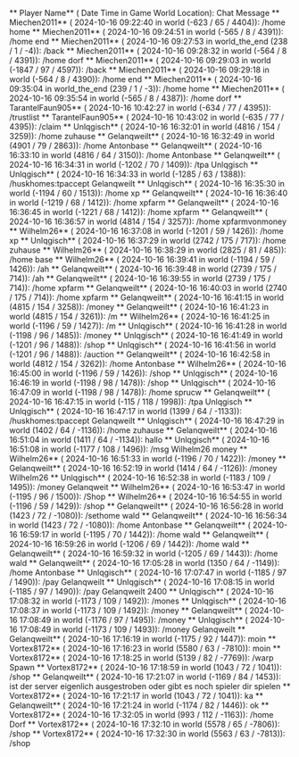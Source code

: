 ** Player Name** ( Date  Time in  Game World Location):  Chat Message
** Miechen2011** ( 2024-10-16  09:22:40 in  world (-623 / 65 / 4404)): /home home
** Miechen2011** ( 2024-10-16  09:24:51 in  world (-565 / 8 / 4391)): /home end
** Miechen2011** ( 2024-10-16  09:27:53 in  world_the_end (238 / 1 / -4)): /back
** Miechen2011** ( 2024-10-16  09:28:32 in  world (-564 / 8 / 4391)): /home dorf
** Miechen2011** ( 2024-10-16  09:29:03 in  world (-1847 / 97 / 4597)): /back
** Miechen2011** ( 2024-10-16  09:29:18 in  world (-564 / 8 / 4390)): /home end
** Miechen2011** ( 2024-10-16  09:35:04 in  world_the_end (239 / 1 / -3)): /home home
** Miechen2011** ( 2024-10-16  09:35:54 in  world (-565 / 8 / 4387)): /home dorf
** TarantelFaun905** ( 2024-10-16  10:42:27 in  world (-634 / 77 / 4395)): /trustlist
** TarantelFaun905** ( 2024-10-16  10:43:02 in  world (-635 / 77 / 4395)): /claim
** Unlqgisch** ( 2024-10-16  16:32:01 in  world (4816 / 154 / 3259)): /home zuhause
** Gelanqweilt** ( 2024-10-16  16:32:49 in  world (4901 / 79 / 2863)): /home Antonbase
** Gelanqweilt** ( 2024-10-16  16:33:10 in  world (4816 / 64 / 3150)): /home Antonbase
** Gelanqweilt** ( 2024-10-16  16:34:31 in  world (-1202 / 70 / 1409)): /tpa Unlqgisch
** Unlqgisch** ( 2024-10-16  16:34:33 in  world (-1285 / 63 / 1388)): /huskhomes:tpaccept Gelanqweilt
** Unlqgisch** ( 2024-10-16  16:35:30 in  world (-1194 / 60 / 1513)): /home xp
** Gelanqweilt** ( 2024-10-16  16:36:40 in  world (-1219 / 68 / 1412)): /home xpfarm
** Gelanqweilt** ( 2024-10-16  16:36:45 in  world (-1221 / 68 / 1412)): /home xpfarm
** Gelanqweilt** ( 2024-10-16  16:36:57 in  world (4814 / 154 / 3257)): /home xpfarmvonmoney
** Wilhelm26** ( 2024-10-16  16:37:08 in  world (-1201 / 59 / 1426)): /home xp
** Unlqgisch** ( 2024-10-16  16:37:29 in  world (2742 / 175 / 717)): /home zuhause
** Wilhelm26** ( 2024-10-16  16:38:29 in  world (2825 / 81 / 485)): /home base
** Wilhelm26** ( 2024-10-16  16:39:41 in  world (-1194 / 59 / 1426)): /ah
** Gelanqweilt** ( 2024-10-16  16:39:48 in  world (2739 / 175 / 714)): /ah
** Gelanqweilt** ( 2024-10-16  16:39:55 in  world (2739 / 175 / 714)): /home xpfarm
** Gelanqweilt** ( 2024-10-16  16:40:03 in  world (2740 / 175 / 714)): /home xpfarm
** Gelanqweilt** ( 2024-10-16  16:41:15 in  world (4815 / 154 / 3258)): /money
** Gelanqweilt** ( 2024-10-16  16:41:23 in  world (4815 / 154 / 3261)): /m
** Wilhelm26** ( 2024-10-16  16:41:25 in  world (-1196 / 59 / 1427)): /m
** Unlqgisch** ( 2024-10-16  16:41:28 in  world (-1198 / 96 / 1485)): /money
** Unlqgisch** ( 2024-10-16  16:41:49 in  world (-1201 / 96 / 1488)): /shop
** Unlqgisch** ( 2024-10-16  16:41:56 in  world (-1201 / 96 / 1488)): /auction
** Gelanqweilt** ( 2024-10-16  16:42:58 in  world (4812 / 154 / 3262)): /home Antonbase
** Wilhelm26** ( 2024-10-16  16:45:00 in  world (-1196 / 59 / 1426)): /shop
** Unlqgisch** ( 2024-10-16  16:46:19 in  world (-1198 / 98 / 1478)): /shop
** Unlqgisch** ( 2024-10-16  16:47:09 in  world (-1198 / 98 / 1478)): /home sprucw
** Gelanqweilt** ( 2024-10-16  16:47:15 in  world (-115 / 118 / 1998)): /tpa Unlqgisch
** Unlqgisch** ( 2024-10-16  16:47:17 in  world (1399 / 64 / -1133)): /huskhomes:tpaccept Gelanqweilt
** Unlqgisch** ( 2024-10-16  16:47:29 in  world (1402 / 64 / -1136)): /home zuhause
** Gelanqweilt** ( 2024-10-16  16:51:04 in  world (1411 / 64 / -1134)): hallo
** Unlqgisch** ( 2024-10-16  16:51:08 in  world (-1177 / 108 / 1496)): /msg Wilhelm26 money
** Wilhelm26** ( 2024-10-16  16:51:33 in  world (-1196 / 70 / 1422)): /money
** Gelanqweilt** ( 2024-10-16  16:52:19 in  world (1414 / 64 / -1126)): /money Wilhelm26
** Unlqgisch** ( 2024-10-16  16:52:38 in  world (-1183 / 109 / 1495)): /money Gelanqweit
** Wilhelm26** ( 2024-10-16  16:53:47 in  world (-1195 / 96 / 1500)): /Shop
** Wilhelm26** ( 2024-10-16  16:54:55 in  world (-1196 / 59 / 1429)): /shop
** Gelanqweilt** ( 2024-10-16  16:56:28 in  world (1423 / 72 / -1080)): /sethome wald
** Gelanqweilt** ( 2024-10-16  16:56:34 in  world (1423 / 72 / -1080)): /home Antonbase
** Gelanqweilt** ( 2024-10-16  16:59:17 in  world (-1195 / 70 / 1442)): /home wald
** Gelanqweilt** ( 2024-10-16  16:59:26 in  world (-1206 / 69 / 1442)): /home wald
** Gelanqweilt** ( 2024-10-16  16:59:32 in  world (-1205 / 69 / 1443)): /home wald
** Gelanqweilt** ( 2024-10-16  17:05:28 in  world (1350 / 64 / -1149)): /home Antonbase
** Unlqgisch** ( 2024-10-16  17:07:47 in  world (-1185 / 97 / 1490)): /pay Gelanqweilt
** Unlqgisch** ( 2024-10-16  17:08:15 in  world (-1185 / 97 / 1490)): /pay Gelanqweilt 2400
** Unlqgisch** ( 2024-10-16  17:08:32 in  world (-1173 / 109 / 1492)): /mones
** Unlqgisch** ( 2024-10-16  17:08:37 in  world (-1173 / 109 / 1492)): /money
** Gelanqweilt** ( 2024-10-16  17:08:49 in  world (-1176 / 97 / 1495)): /money
** Unlqgisch** ( 2024-10-16  17:08:49 in  world (-1173 / 109 / 1493)): /money Gelanqweilt
** Gelanqweilt** ( 2024-10-16  17:16:19 in  world (-1175 / 92 / 1447)): moin
** Vortex8172** ( 2024-10-16  17:16:23 in  world (5580 / 63 / -7810)): moin
** Vortex8172** ( 2024-10-16  17:18:25 in  world (5139 / 82 / -7769)): /warp Spawn
** Vortex8172** ( 2024-10-16  17:18:59 in  world (1043 / 72 / 1041)): /shop
** Gelanqweilt** ( 2024-10-16  17:21:07 in  world (-1169 / 84 / 1453)): ist der server eigenlich ausgestroben oder gibt es noch spieler dir spielen
** Vortex8172** ( 2024-10-16  17:21:17 in  world (1043 / 72 / 1041)): ka
** Gelanqweilt** ( 2024-10-16  17:21:24 in  world (-1174 / 82 / 1446)): ok
** Vortex8172** ( 2024-10-16  17:32:05 in  world (993 / 112 / -1163)): /home Dorf
** Vortex8172** ( 2024-10-16  17:32:10 in  world (5578 / 65 / -7806)): /shop
** Vortex8172** ( 2024-10-16  17:32:30 in  world (5563 / 63 / -7813)): /shop
